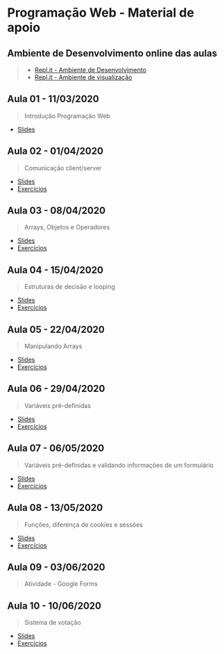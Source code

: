 # Programação Web - Material de apoio

## Ambiente de Desenvolvimento online das aulas

> - [Repl.it - Ambiente de Desenvolvimento](https://repl.it/@wagnerssouza/programacao-web)
> - [Repl.it - Ambiente de visualização](https://programacao-web.wagnerssouza.repl.co)

## Aula 01 - 11/03/2020

> Introdução Programação Web

- [Slides](https://github.com/wagnerssouza/uninove/tree/master/programacao-web/aula-01/Aula01-IntroducaoPHP.pdf)

## Aula 02 - 01/04/2020

> Comunicação client/server

- [Slides](https://github.com/wagnerssouza/uninove/tree/master/programacao-web/aula-02/Aula02-Comunicacao-client-server.pdf)
- [Exercícios](https://github.com/wagnerssouza/uninove/tree/master/programacao-web/aula-02)

## Aula 03 - 08/04/2020

> Arrays, Objetos e Operadores

- [Slides](https://github.com/wagnerssouza/uninove/tree/master/programacao-web/aula-03/Aula03-08_04_2020-Arrays-Objetos-Operadores.pdf)
- [Exercícios](https://github.com/wagnerssouza/uninove/tree/master/programacao-web/aula-03)

## Aula 04 - 15/04/2020

> Estruturas de decisão e looping

- [Slides](https://github.com/wagnerssouza/uninove/tree/master/programacao-web/aula-04/Aula04-15_04_2020-Estruturas-de-decisao-e-looping.pdf)
- [Exercícios](https://github.com/wagnerssouza/uninove/tree/master/programacao-web/aula-04)

## Aula 05 - 22/04/2020

> Manipulando Arrays

- [Slides](https://github.com/wagnerssouza/uninove/tree/master/programacao-web/aula-05/Aula05-22_04_2020-manipulacaoo_de_arrays.pdf)
- [Exercícios](https://github.com/wagnerssouza/uninove/tree/master/programacao-web/aula-05)

## Aula 06 - 29/04/2020

> Variáveis pré-definidas

- [Slides](https://github.com/wagnerssouza/uninove/tree/master/programacao-web/aula-06/Aula06-29_04_2020-variaveis-pre-definidas.pdf)
- [Exercícios](https://github.com/wagnerssouza/uninove/tree/master/programacao-web/aula-06)

## Aula 07 - 06/05/2020

> Variáveis pré-definidas e validando informações de um formulário

- [Slides](https://github.com/wagnerssouza/uninove/tree/master/programacao-web/aula-07/aula07_06_05_2020_resgatando_informacoes_de_formularios.pdf)
- [Exercícios](https://github.com/wagnerssouza/uninove/tree/master/programacao-web/aula-07)

## Aula 08 - 13/05/2020

> Funções, diferença de cookies e sessões

- [Slides](https://github.com/wagnerssouza/uninove/tree/master/programacao-web/aula-08/aula08_13_05_2020_funcoes_diferenca_de_cookies_e_sessoes.pdf)
- [Exercícios](https://github.com/wagnerssouza/uninove/tree/master/programacao-web/aula-08)

## Aula 09 - 03/06/2020

> Atividade - Google Forms

## Aula 10 - 10/06/2020

> Sistema de votação

- [Slides](https://github.com/wagnerssouza/uninove/tree/master/programacao-web/aula-09/Aula10_10_06_2020_Criacao_e_tratamento_de_cookies.pdf)
- [Exercícios](https://github.com/wagnerssouza/uninove/tree/master/programacao-web/aula-09)
